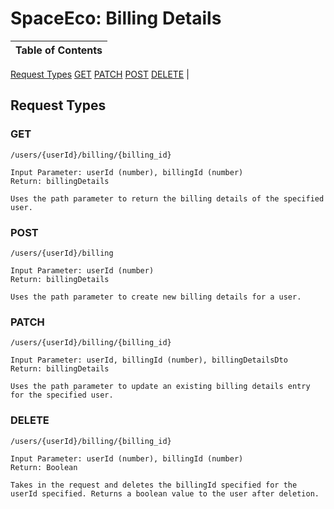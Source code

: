 # SpaceEco: Billing Details 


Table of Contents |
------------------|
[Request Types](#Request-Types)
[GET](#GET)
[PATCH](#PATCH)
[POST](#POST)
[DELETE](#DELETE)
|

## Request Types

### GET
`/users/{userId}/billing/{billing_id}`

    Input Parameter: userId (number), billingId (number)
    Return: billingDetails

    Uses the path parameter to return the billing details of the specified user.


### POST
`/users/{userId}/billing`

    Input Parameter: userId (number)
    Return: billingDetails

    Uses the path parameter to create new billing details for a user.


### PATCH
`/users/{userId}/billing/{billing_id}`

    Input Parameter: userId, billingId (number), billingDetailsDto
    Return: billingDetails

    Uses the path parameter to update an existing billing details entry for the specified user.
    
    
### DELETE
`/users/{userId}/billing/{billing_id}`

    Input Parameter: userId (number), billingId (number)
    Return: Boolean

    Takes in the request and deletes the billingId specified for the userId specified. Returns a boolean value to the user after deletion.
